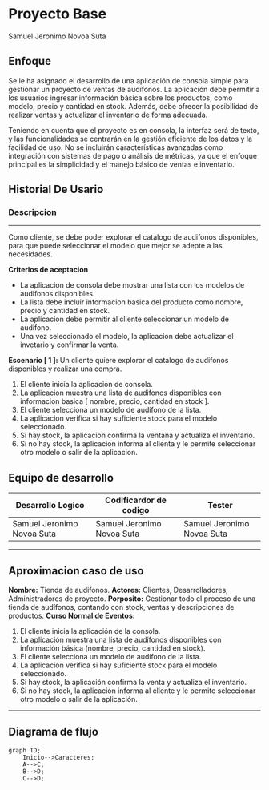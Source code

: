 # Proyecto Base
Samuel Jeronimo Novoa Suta

## Enfoque
Se le ha asignado el desarrollo de una aplicación de consola simple para gestionar un proyecto de ventas de audífonos. La aplicación debe permitir a los usuarios ingresar información básica sobre los productos, como modelo, precio y cantidad en stock. Además, debe ofrecer la posibilidad de realizar ventas y actualizar el inventario de forma adecuada.

Teniendo en cuenta que el proyecto es en consola, la interfaz será de texto, y las funcionalidades se centrarán en la gestión eficiente de los datos y la facilidad de uso. No se incluirán características avanzadas como integración con sistemas de pago o análisis de métricas, ya que el enfoque principal es la simplicidad y el manejo básico de ventas e inventario.

## Historial De Usario
### Descripcion
<hr>
Como cliente, se debe poder explorar el catalogo de audifonos disponibles, para que puede seleccionar el modelo que mejor se adepte a las necesidades.

**Criterios de aceptacion**
+ La aplicacion de consola debe mostrar una lista con los modelos de audifonos disponibles.
+ La lista debe incluir informacion basica del producto como nombre, precio y cantidad en stock.
+ La aplicacion debe permitir al cliente seleccionar un modelo de audifono.
+ Una vez seleccionado el modelo, la aplicacion debe actualizar el invetario y confirmar la venta.

**Escenario [ 1 ]:**
Un cliente quiere explorar el catalogo de audifonos disponibles y realizar una compra.
1. El cliente inicia la aplicacion de consola.
2. La aplicacion muestra una lista de audifonos disponibles con informacion basica [ nombre, precio, cantidad en stock ].
3. El cliente selecciona un modelo de audifono de la lista.
4. La aplicacion verifica si hay suficiente stock para el modelo seleccionado.
5. Si hay stock, la aplicacion confirma la ventana y actualiza el inventario.
6. Si no hay stock, la aplicacion informa al clienta y le permite seleccionar otro modelo o salir de la aplicacion. 

## Equipo de desarrollo
| **Desarrollo Logico** | **Codificardor de codigo** | **Tester** |
|-----|-----|-----|
| Samuel Jeronimo Novoa Suta | Samuel Jeronimo Novoa Suta | Samuel Jeronimo Novoa Suta |

<hr>

## Aproximacion caso de uso
**Nombre:** Tienda de audifonos.
**Actores:** Clientes, Desarrolladores, Administradores de proyecto.
**Porposito:** Gestionar todo el proceso de una tienda de audífonos, contando con stock, ventas y descripciones de productos.
**Curso Normal de Eventos:**
1. El cliente inicia la aplicación de la consola.
2. La aplicación muestra una lista de audífonos disponibles con información básica (nombre, precio, cantidad en stock).
3. El cliente selecciona un modelo de audífono de la lista.
4. La aplicación verifica si hay suficiente stock para el modelo seleccionado.
5. Si hay stock, la aplicación confirma la venta y actualiza el inventario.
6. Si no hay stock, la aplicación informa al cliente y le permite seleccionar otro modelo o salir de la aplicación.

<hr>

## Diagrama de flujo
```mermaid
graph TD;
    Inicio-->Caracteres;
    A-->C;
    B-->D;
    C-->D;
```